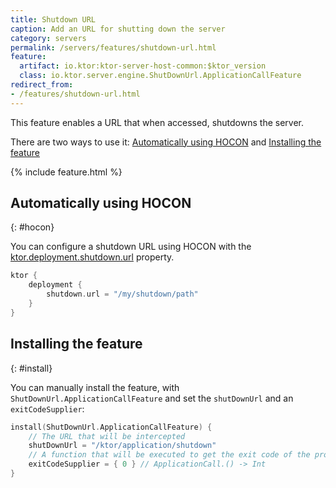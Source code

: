 ```yaml
---
title: Shutdown URL
caption: Add an URL for shutting down the server
category: servers
permalink: /servers/features/shutdown-url.html
feature:
  artifact: io.ktor:ktor-server-host-common:$ktor_version
  class: io.ktor.server.engine.ShutDownUrl.ApplicationCallFeature
redirect_from:
- /features/shutdown-url.html
---
```


This feature enables a URL that when accessed, shutdowns the server.

There are two ways to use it: [Automatically using HOCON](#hocon) and [Installing the feature](#install)

{% include feature.html %}

## Automatically using HOCON
{: #hocon}

You can configure a shutdown URL using HOCON with the 
[ktor.deployment.shutdown.url](/servers/configuration.html#general) property.

```kotlin
ktor {
    deployment {
        shutdown.url = "/my/shutdown/path"
    }
}
```

## Installing the feature
{: #install}

You can manually install the feature, with `ShutDownUrl.ApplicationCallFeature` and set the `shutDownUrl` and an `exitCodeSupplier`:

```kotlin
install(ShutDownUrl.ApplicationCallFeature) {
    // The URL that will be intercepted
    shutDownUrl = "/ktor/application/shutdown"
    // A function that will be executed to get the exit code of the process
    exitCodeSupplier = { 0 } // ApplicationCall.() -> Int
}
```